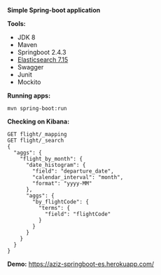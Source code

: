 **Simple Spring-boot application**

**Tools:**
* JDK 8
* Maven
* Springboot 2.4.3
* [Elasticsearch 7.15](https://www.elastic.co/elasticsearch/)   
* Swagger
* Junit
* Mockito

**Running apps:**
```
mvn spring-boot:run
```

**Checking on Kibana:**
```
GET flight/_mapping
GET flight/_search
{
  "aggs": {
    "flight_by_month": {
      "date_histogram": {
        "field": "departure_date",
        "calendar_interval": "month",
        "format": "yyyy-MM"
      },
      "aggs": {
        "by_flightCode": {
          "terms": {
            "field": "flightCode"
          }
        }
      }
    }
  }
}
```

**Demo:**
https://aziz-springboot-es.herokuapp.com/